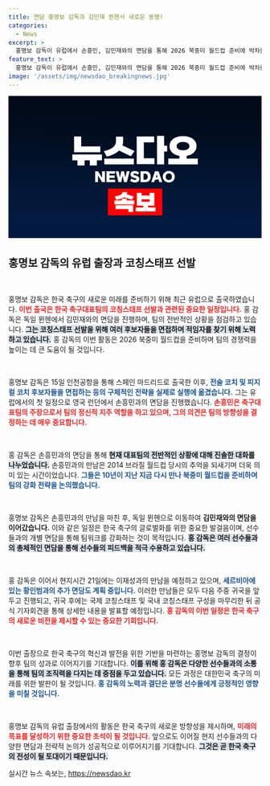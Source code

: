 ```yaml
---
title: 면담 홍명보 감독과 김민재 뮌헨서 새로운 동맹!
categories:
  - News
excerpt: >
  홍명보 감독이 유럽에서 손흥민, 김민재와의 면담을 통해 2026 북중미 월드컵 준비에 박차를 가하고 있습니다. 외국인 코칭스태프 선발 후 귀국 기자회견에서 모든 비밀을 공개할 예정!
feature_text: >
  홍명보 감독이 유럽에서 손흥민, 김민재와의 면담을 통해 2026 북중미 월드컵 준비에 박차를 가하고 있습니다. 외국인 코칭스태프 선발 후 귀국 기자회견에서 모든 비밀을 공개할 예정!
image: '/assets/img/newsdao_breakingnews.jpg'
---
```


<p><img src="/assets/img/newsdao_breakingnews.jpg" alt="ontimetimes 속보" /></p>

<h2 data-ke-size="size26">홍명보 감독의 유럽 출장과 코칭스태프 선발</h2>

<p data-ke-size="size16">&nbsp;</p>

<p>홍명보 감독은 한국 축구의 새로운 미래를 준비하기 위해 최근 유럽으로 출국하였습니다. <b><span style="color: #ee2323;">이번 출국은 한국 축구대표팀의 코칭스태프 선발과 관련된 중요한 일정입니다.</span></b> 홍 감독은 독일 뮌헨에서 김민재와의 면담을 진행하며, 팀의 전반적인 상황을 점검하고 있습니다. <b><span style="background-color: #21538527;">그는 코칭스태프 선발을 위해 여러 후보자들을 면접하며 적임자를 찾기 위해 노력하고 있습니다.</span></b> 홍 감독의 이번 활동은 2026 북중미 월드컵을 준비하며 팀의 경쟁력을 높이는 데 큰 도움이 될 것입니다.</p>

<p data-ke-size="size16">&nbsp;</p>

<p>홍명보 감독은 15일 인천공항을 통해 스페인 마드리드로 출국한 이후, <b><span style="color: #1a5490;">전술 코치 및 피지컬 코치 후보자들을 면접하는 등의 구체적인 전략을 실제로 실행에 옮겼습니다.</span></b> 그는 유럽에서의 첫 일정으로 영국 런던에서 손흥민과의 면담을 진행했습니다. <b><span style="color: #ee2323;">손흥민은 축구대표팀의 주장으로서 팀의 정신적 지주 역할을 하고 있으며, 그의 의견은 팀의 방향성을 결정하는 데 매우 중요합니다.</span></b></p>

<p data-ke-size="size16">&nbsp;</p>

<p>홍 감독은 손흥민과의 면담을 통해 <b><span style="background-color: #21538527;">현재 대표팀의 전반적인 상황에 대해 진솔한 대화를 나누었습니다.</span></b> 손흥민과의 만남은 2014 브라질 월드컵 당시의 추억을 되새기며 더욱 의미 있는 시간이었습니다. <b><span style="color: #1a5490;">그들은 10년이 지난 지금 다시 만나 북중미 월드컵을 준비하며 팀의 강화 전략을 논의했습니다.</span></b></p>

<p data-ke-size="size16">&nbsp;</p>

<p>홍명보 감독은 손흥민과의 만남을 마친 후, 독일 뮌헨으로 이동하여 <b><span style="ee2323;">김민재와의 면담을 이어갔습니다.</span></b> 이와 같은 일정은 한국 축구의 글로벌화를 위한 중요한 발걸음이며, 선수들과의 개별 면담을 통해 팀워크를 강화하는 것이 목적입니다. <b><span style="background-color: #21538527;">홍 감독은 여러 선수들과의 총체적인 면담을 통해 선수들의 피드백을 적극 수용하고 있습니다.</span></b></p>

<p data-ke-size="size16">&nbsp;</p>

<p>홍 감독은 이어서 현지시간 21일에는 이재성과의 만남을 예정하고 있으며, <b><span style="color: #1a5490;">세르비아에 있는 황인범과의 추가 면담도 계획 중입니다.</span></b> 이러한 만남들은 모두 다음 주중 귀국을 앞두고 진행되고, 귀국 후에는 국제 코칭스태프 및 국내 코칭스태프 구성을 마무리한 뒤 공식 기자회견을 통해 상세한 내용을 발표할 예정입니다. <b><span style="color: #ee2323;">홍 감독의 이번 일정은 한국 축구의 새로운 비전을 제시할 수 있는 중요한 기회입니다.</span></b></p>

<p data-ke-size="size16">&nbsp;</p>

<p>이번 출장으로 한국 축구의 혁신과 발전을 위한 기반을 마련하는 홍명보 감독의 결정이 향후 팀의 성과로 이어지기를 기대합니다. <b><span style="background-color: #21538527;">이를 위해 홍 감독은 다양한 선수들과의 소통을 통해 팀의 조직력을 다지는 데 중점을 두고 있습니다.</span></b> 모든 과정은 대한민국 축구의 미래를 위한 발판이 될 것입니다. <b><span style="color: #1a5490;">홍 감독의 노력과 결단은 분명 선수들에게 긍정적인 영향을 미칠 것입니다.</span></b></p>

<p data-ke-size="size16">&nbsp;</p>

<p>홍명보 감독의 유럽 출장에서의 활동은 한국 축구의 새로운 방향성을 제시하며, <b><span style="color: #ee2323;">미래의 목표를 달성하기 위한 중요한 초석이 될 것입니다.</span></b> 앞으로도 이어질 현지 선수들과의 다양한 면담과 전략적 논의가 성공적으로 이루어지기를 기대합니다. <b><span style="background-color: #21538527;">그것은 곧 한국 축구의 전성이 될 토대이기 때문입니다.</span></b> </p>
실시간 뉴스 속보는, <a href="https://newsdao.kr" rel="dofollow">https://newsdao.kr</a>


